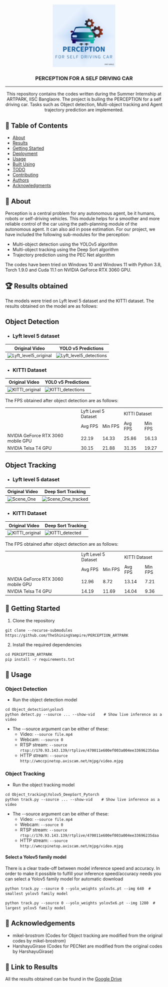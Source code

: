 <p align="center">
  <a href="" rel="noopener">
 <img width=200px height=200px src="https://github.com/TheShiningVampire/PERCEPTION-ARTPARK/blob/main/PERCEPTION_Logo.png"></a>
</p>

<h3 align="center">PERCEPTION FOR A SELF DRIVING CAR</h3>

<div align="center">
<!-- 
[![Status](https://img.shields.io/badge/status-active-success.svg)]()
[![GitHub Issues](https://img.shields.io/github/issues/kylelobo/The-Documentation-Compendium.svg)](https://github.com/kylelobo/The-Documentation-Compendium/issues)
[![GitHub Pull Requests](https://img.shields.io/github/issues-pr/kylelobo/The-Documentation-Compendium.svg)](https://github.com/kylelobo/The-Documentation-Compendium/pulls)
[![License](https://img.shields.io/badge/license-MIT-blue.svg)](/LICENSE) -->

</div>

---

<p align="center"> This repository contains the codes written during the Summer Internship at ARTPARK, IISC Banglaore. The project is builing the PERCEPTION for a self driving car. Tasks such as Object detection, Multi-object tracking and Agent trajectory prediction are implemented.
    <br> 
</p>

## 📝 Table of Contents

- [About](#about)
- [Results](#results)
- [Getting Started](#getting_started)
- [Deployment](#deployment)
- [Usage](#usage)
- [Built Using](#built_using)
- [TODO](../TODO.md)
- [Contributing](../CONTRIBUTING.md)
- [Authors](#authors)
- [Acknowledgments](#acknowledgement)

## 🧐 About <a name = "about"></a>
Perception is a central problem for any autonomous
agent, be it humans, robots or self-driving vehicles. This
module helps for a smoother and more reliable control of
the car using the path-planning module of the autonomous
agent. It can also aid in pose estimation. For our project,
we have included the following sub-modules for the perception:
- Multi-object detection using the YOLOv5 algorithm
- Multi-object tracking using the Deep Sort algorithm
- Trajectory prediction using the PEC Net algorithm

The codes have been tried on Windows 10 and Windows 11 with Python 3.8, Torch 1.9.0 and Cuda 11.1 on NVIDIA GeForce RTX 3060 GPU.
## :trophy: Results obtained <a name = "results"></a>

The models were tried on Lyft level 5 dataset and the KITTI dataset.
The results obtained on the model are as follows:
## **Object Detection** 
- ### Lyft level 5 dataset

Original Video | YOLO v5 Predictions
--- | ---
![Lyft_level5_original](https://user-images.githubusercontent.com/55876739/132419488-98b0fc4c-8ecd-4b0e-9477-5cbe37f5c695.gif)  | ![Lyft_level5_detections](https://user-images.githubusercontent.com/55876739/132420202-de724efb-35b5-4d6e-9da0-344f9b73cea4.gif)


- ### KITTI Dataset

Original Video | YOLO v5 Predictions
--- | ---
![KITTI_original](https://user-images.githubusercontent.com/55876739/132419729-c7f44f0c-0fea-49a1-b465-82da58dca1f9.gif) | ![KITTI_detections](https://user-images.githubusercontent.com/55876739/132419750-6283628a-df3e-4465-8c70-4c10765ffa75.gif)

The FPS obtained after object detection are as follows:
<center>
<table>
  <tr>
    <td> </td>
    <td colspan="2">Lyft Level 5 Dataset</td>
    <td colspan="2">KITTI Dataset</td>
  </tr>
  <tr>
    <td> </td>
    <td>Avg FPS</td> <td> Min FPS</td>
    <td>Avg FPS</td> <td> Min FPS</td>
  </tr>
  <tr>
    <td>NVIDIA GeForce RTX 3060 mobile GPU</td>
    <td>22.19</td>
    <td>14.33</td>
    <td>25.86</td>
    <td>16.13</td>
  </tr>
  <tr>
    <td>NVIDIA Telsa T4 GPU</td>
    <td>30.15</td>
    <td>21.88</td>
    <td>31.35</td>
    <td>19.27</td>
  </tr>
</table>
</center>

## **Object Tracking** 

- ### Lyft level 5 dataset

Original Video | Deep Sort Tracking
--- | ---
![Scene_One](https://user-images.githubusercontent.com/55876739/134780076-04073d21-5cc2-4cab-a9ce-39923d9848fa.gif) | ![Scene_One_tracked](https://user-images.githubusercontent.com/55876739/134780081-0cd22132-ca90-42c9-b2c1-44c8c03883b1.gif)


- ### KITTI Dataset

Original Video | Deep Sort Tracking
--- | ---
![KITTI_original](https://user-images.githubusercontent.com/55876739/134780100-d585b125-10f1-43ea-8e75-1d6dce2a1527.gif) | ![KITTI_detected](https://user-images.githubusercontent.com/55876739/134780104-7302e390-8527-46d4-b10d-42e32eadc9ac.gif)

The FPS obtained after object detection are as follows:
<center>
<table>
  <tr>
    <td> </td>
    <td colspan="2">Lyft Level 5 Dataset</td>
    <td colspan="2">KITTI Dataset</td>
  </tr>
  <tr>
    <td> </td>
    <td>Avg FPS</td> <td> Min FPS</td>
    <td>Avg FPS</td> <td> Min FPS</td>
  </tr>
  <tr>
    <td>NVIDIA GeForce RTX 3060 mobile GPU</td>
    <td>12.96</td>
    <td>8.72</td>
    <td>13.14</td>
    <td>7.21</td>
  </tr>
  <tr>
    <td>NVIDIA Telsa T4 GPU</td>
    <td>14.19</td>
    <td>11.69</td>
    <td>14.04</td>
    <td>9.36</td>
  </tr>
</table>
</center>


## 🏁 Getting Started <a name = "getting_started"></a>

1. Clone the repository
```
git clone --recurse-submodules https://github.com/TheShiningVampire/PERCEPTION_ARTPARK
```
2. Install the required dependencies
```
cd PERCEPTION_ARTPARK
pip install -r requirements.txt
```

## 🎈 Usage <a name="usage"></a>
### Object Detection
* Run the object detection model
```
cd Object_detection\yolov5
python detect.py --source ... --show-vid    # Show live inference as a video
```
- The --source argument can be either of these:
  - Video:  `--source file.mp4`
   - Webcam:  `--source 0`
   - RTSP stream:  `--source rtsp://170.93.143.139/rtplive/470011e600ef003a004ee33696235daa`
   - HTTP stream:  `--source http://wmccpinetop.axiscam.net/mjpg/video.mjpg`


### Object Tracking
* Run the object tracking model
```
cd Object_tracking\Yolov5_DeepSort_Pytorch
python track.py --source ... --show-vid    # Show live inference as a video
```
- The --source argument can be either of these:
  - Video:  `--source file.mp4`
   - Webcam:  `--source 0`
   - RTSP stream:  `--source rtsp://170.93.143.139/rtplive/470011e600ef003a004ee33696235daa`
   - HTTP stream:  `--source http://wmccpinetop.axiscam.net/mjpg/video.mjpg`

#### Select a Yolov5 family model

There is a clear trade-off between model inference speed and accuracy. In order to make it possible to fulfill your inference speed/accuracy needs
you can select a Yolov5 family model for automatic download

```
python track.py --source 0 --yolo_weights yolov5s.pt --img 640  # smallest yolov5 family model
```

```
python track.py --source 0 --yolo_weights yolov5x6.pt --img 1280  # largest yolov5 family model
```
## 🎉 Acknowledgements <a name = "acknowledgement"></a>

- mikel-brostrom (Codes for Object tracking are modified from the original codes by mikel-brostrom)
- HarshayuGirase (Codes for PECNet are modified from the original codes by HarshayuGirase)


## :link: Link to Results

All the results obtained can be found in the [Google Drive](https://drive.google.com/drive/folders/1l3J2DoIQZ52VDvhxMWD95VKINWJgvWmY?usp=sharing)